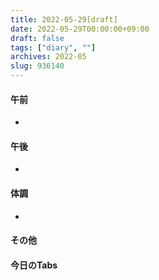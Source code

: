 ```yaml
---
title: 2022-05-29[draft]
date: 2022-05-29T00:00:00+09:00
draft: false
tags: ["diary", ""]
archives: 2022-05
slug: 936140
---
```

#### 午前
- 
#### 午後
- 
#### 体調
- 
#### その他
#### 今日のTabs